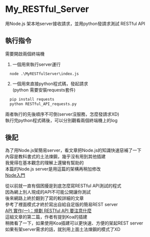 # My_RESTful_Server
用Node.js 架本地server接收請求，並用python發請求測試 RESTful API

## 執行指令
需要開啟兩個終端機  
1. 一個用來執行server運行  
```node
  node .\MyRESTfulServer\index.js
```

2. 一個用來直接python程式碼，發起請求  
   (python 需要安裝requests套件)
```python
  pip install requests
  python RESTful_API_requests.py
```

兩者執行的先後順序不可倒(server沒服務，怎麼發請求XD)  
執行完python程式碼後，可以分別觀看兩個終端機上的log  

## 後記
為了用Node.js架簡易server，看文章把Node.js的知識快速惡補了一下  
內容是教科書式的土法煉鋼，幾乎沒有用到其他插建  
我覺得在基本觀念的理解上還蠻有幫助的  
本篇的Node.js server是用這篇的架構再稍加修改  
[Node入門](https://www.nodebeginner.org/index-zh-tw.html#javascript-and-nodejs)  

從以前就一直有個困擾是到底怎麼寫RESTful API測試的程式  
因為網上別人現成的API不可能公開讓你測試  
後來網路上終於翻到了寫的較詳細的文章  
參考了裡面模式才終於寫出自給自足版的簡易REST server  
[API 實作(一)：規劃 RESTful API 要注意什麼](https://noob.tw/restful-api/)  
這組文章的第二篇，作者有提到Koa的插建  
稍微看了一下，如果使用Koa插建可以更快速、方便的架起REST server  
如果有架server需求的話，就別用上面土法煉鋼的模式了XD  
